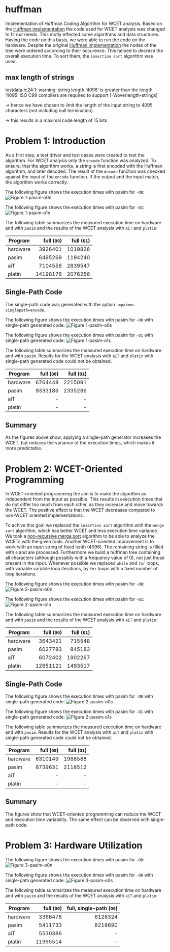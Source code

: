 # huffman

Implementation of Huffman Coding Algorithm for WCET analysis. Based on the [Huffman implementation] the code used for WCET analysis was changed to fit our needs. This motly effected some algorithms and data structures. Having the code on this basis, we were able to run the code on the hardware.
Despite the original [Huffman implementation] the nodes of the tree were ordered according to their occurence. This helped to decrese the overall execution time. To sort them, the `insertion sort` algorithm was used.

## max length of strings
testdata.h:24:1: warning: string length ‘4096’ is greater than the length ‘4095’ ISO C99 compilers are required to support [-Woverlength-strings]

-> hence we have chosen to limit the length of the input string to 4095 characters (not including null termination).

-> this results in a maximal code length of 15 bits

# Problem 1: Introduction

As a first step, a test driver and test cases were created to test the algorithm. For WCET analysis only the `encode` function was analyzed. To ensure, that the algorithm works, a string is first encoded with the Huffman algorithm, and later decoded. The result of the `decode` function was checked against the input of the `encode` function. If the output and the input match, the algorithm works correctly.

The following figure shows the execution times with pasim for `-O0`:
![Figure 1-pasim-o0n]

The following figure shows the execution times with pasim for `-O1`:
![Figure 1-pasim-o1n]

The following table summarizes the measured execution time on hardware and with `pasim` and the results of the WCET analysis with `aiT` and `platin`:

| Program  | full (`O0`) | full (`O1`) |
| -------- | ----------: | ----------: |
| hardware | 3926401     | 1019826     |
| pasim    | 6495269     | 1194240     |
| aiT      | 7104558     | 2839547     |
| platin   | 14198176    | 2076256     |

## Single-Path Code

The single-path code was generated with the option `-mpatmos-singlepath=encode`.


The following figure shows the execution times with pasim for `-O0` with single-path generated code:
![Figure 1-pasim-o0s]

The following figure shows the execution times with pasim for `-O1` with single-path generated code:
![Figure 1-pasim-o1s]

The following table summarizes the measured execution time on hardware and with `pasim`.
Results for the WCET analysis with `aiT` and `platin` with single-path generated code could not be obtained.

| Program  | full (`O0`) | full (`O1`) |
| -------- | ----------: | ----------: |
| hardware | 6764448     | 2215091     |
| pasim    | 9333186     | 2335286     |
| aiT      | -           | -           |
| platin   | -           | -           |

## Summary

As the figures above show, applying a single-path generator increases the WCET, but reduces the variance of the execution times, which makes it more predictable.


# Problem 2: WCET-Oriented Programming

In WCET-oriented programming the aim is to make the algorithm as independent from the input as possible. This results in execution times that do not differ too much from each other, as they increase and move towards the WCET. The positive effect is that the WCET decreases compared to non-WCET oriented implementations.

To achive this goal we replaced the `insertion sort` algorithm with the `merge sort` algorithm, which has better WCET and less execution time variance. We took a [non-recursive merge sort] algorithm to be able to analyze the WCETs with the given tools.
Another WCET-oriented improvement is to work with an input string of fixed lenth (4096). The remaining string is filled with `0` and are processed. Furthermore we build a huffman tree containing all characters (although possibly with a frequency value of 0), not just those present in the input.
Whenever possible we replaced `while` and `for` loops, with variable variable loop iterations, by `for` loops with a fixed number of loop iterations.

The following figure shows the execution times with pasim for `-O0`:
![Figure 2-pasim-o0n]

The following figure shows the execution times with pasim for `-O1`:
![Figure 2-pasim-o1n]

The following table summarizes the measured execution time on hardware and with `pasim` and the results of the WCET analysis with `aiT` and `platin`:

| Program  | full (`O0`) | full (`O1`) |
| -------- | ----------: | ----------: |
| hardware | 3643421     | 715548      |
| pasim    | 6027783     | 845183      |
| aiT      | 6072402     | 1902267     |
| platin   | 12651121    | 1493517     |

## Single-Path Code

The following figure shows the execution times with pasim for `-O0` with single-path generated code:
![Figure 2-pasim-o0s]

The following figure shows the execution times with pasim for `-O1` with single-path generated code:
![Figure 2-pasim-o1s]

The following table summarizes the measured execution time on hardware and with `pasim`.
Results for the WCET analysis with `aiT` and `platin` with single-path generated code could not be obtained.

| Program  | full (`O0`) | full (`O1`) |
| -------- | ----------: | ----------: |
| hardware | 6310149     | 1988588     |
| pasim    | 8739631     | 2118512     |
| aiT      | -           | -           |
| platin   | -           | -           |

## Summary

The figures show that WCET-oriented programming can reduce the WCET and execution time variability. The same effect can be observed with single-path code.

# Problem 3: Hardware Utilization

The following figure shows the execution times with pasim for `-O0`:
![Figure 3-pasim-o0n]

The following figure shows the execution times with pasim for `-O0` with single-path generated code:
![Figure 3-pasim-o0s]

The following table summarizes the measured execution time on hardware and with `pasim` and the results of the WCET analysis with `aiT` and `platin`:

| Program  | full (`O0`) | full, single-path (`O0`) |
| -------- | ----------: | -----------------------: |
| hardware | 3366478     | 6128324                  |
| pasim    | 5411733     | 8218690                  |
| aiT      | 5530386     | -                        |
| platin   | 11995514    | -                        |

[Huffman implementation]: http://www.programminglogic.com/implementing-huffman-coding-in-c/
[non-recursive merge sort]: https://stackoverflow.com/questions/1557894/non-recursive-merge-sort#17957133
[Figure 1-pasim-o0n]: ./results/plots/1-pasim-full.csv-o0n.jpg
[Figure 1-pasim-o1n]: ./results/plots/1-pasim-full.csv-o1n.jpg
[Figure 1-pasim-o0s]: ./results/plots/1-pasim-full.csv-o0s.jpg
[Figure 1-pasim-o1s]: ./results/plots/1-pasim-full.csv-o1s.jpg
[Figure 2-pasim-o0n]: ./results/plots/2-pasim-full.csv-o0n.jpg
[Figure 2-pasim-o1n]: ./results/plots/2-pasim-full.csv-o1n.jpg
[Figure 2-pasim-o0s]: ./results/plots/2-pasim-full.csv-o0s.jpg
[Figure 2-pasim-o1s]: ./results/plots/2-pasim-full.csv-o1s.jpg
[Figure 3-pasim-o0n]: ./results/plots/3-pasim-full.csv-o0n.jpg
[Figure 3-pasim-o0s]: ./results/plots/3-pasim-full.csv-o0s.jpg
